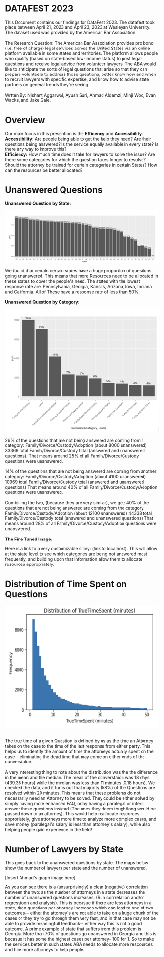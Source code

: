 # DATAFEST 2023

This Document contains our findings for DataFest 2023. The datafest took place between April 21, 2023 and April 23, 2023 at Wesleyan University. The dataset used was provided by the American Bar Association.
<br />
<br />
The Research Question: The American Bar Association provides pro bono (i.e. free of charge) legal services across the
United States via an online platform available in some states and territories. The platform
allows people who qualify (based on state-based low-income status) to post legal questions
and receive legal advice from volunteer lawyers. The ABA would like to anticipate the sorts of
legal questions that arise so that they can prepare volunteers to address those questions,
better know how and when to recruit lawyers with specific expertise, and know how to advise
state partners on general trends they’re seeing.
<br />
<br />
Wrtten By: Nishant Aggarwal, Ayush Suri, Ahmad Alqemzi, Minji Woo, Evan Wacks, and Jake Gale.

# Overview

Our main focus in this presention is the <b>Efficency</b> and <b>Accessibility</b>.
<br />
<b>Accessibility:</b> Are people being able to get the help they need? Are their questions being answered? Is the service equally available in every state? Is there any way to improve this?
<br />
<b>Efficiency:</b> How much time does it take for lawyers to solve the issue? Are there some categories for which the question takes longer to resolve? Should the attorney be trained for certain categories in certain States? How can the resources be better allocated?

# Unanswered Questions

<b>Unanswered Question by State:</b>

![Unaswered Questions By State](unanswered_state.png)

We found that certain certain states have a huge proportion of questions going unanswered. This means that more Resources need to be allocated in these states to cover the people's need. The states with the lowest response rate are: Pennsylvania, Georgia, Kansas, Arizona, Iowa, Indiana and California. All of These have a response rate of less than 50%.
<br />
<br />
<b>Unanswered Question by Category: </b>
<br />

<img src="unanswered_category.png" alt= "Unanswered Questions By Category" width="700" height="400">
<br />
<br />
26% of the questions that are not being answered are coming from 1 category: Family/Divorce/Custody/Adoption (about 8000 unanswered)
33369 total Family/Divorce/Custody total (answered and unanswered questions).
That means around 25% of all Family/Divorce/Custody questions were unanswered.
<br />
<br />
14% of the questions that are not being answered are coming from another category: Family/Divorce/Custody/Adoption (about 4100 unanswered)
10969 total Family/Divorce/Custody total (answered and unanswered questions)
That means around 40% of all Family/Divorce/Custody/Adoption questions were unanswered.
<br />
<br />
Combining the two, (because they are very similar), we get:
40% of the questions that are not being answered are coming from the category: Family/Divorce/Custody/Adoption (about 12100 unanswered)
44338 total Family/Divorce/Custody total (answered and unanswered questions)
That means around 28% of all Family/Divorce/Custody/Adoption questions were unanswered.
<br />
<br />
<b>The Fine Tuned Image:</b>
<br />

Here is a link to a very customizable shiny: (link to localhost). This will allow at the state level to see which categories are being not answered most frequently, and building upon that information allow them to allocate resources appropriately.

# Distribution of Time Spent on Questions

<img src="distribution_case_time.png" alt= "Distribution of True Time" width="700" height="400">
<br />
<br />

The true time of a given Question is defined by us as the time an Attorney takes on the case to the time of the last response from either party. This helps us to identify the amount of time the attorneys actually spent on the case-- eliminating the dead time that may come on either ends of the converstaion.
<br />
<br />
A very interesting thing to note about the distribution was the the difference in the mean and the median. The mean of the converstaion was 18 days (439.38 hours) while the median was less than 11 minutes (0.18 hours). We checked the data, and it turns out that majority (58%) of the Questions are resolved within 20 minutes. This means that these problems do not necessarily need an Attorney to be solved. They could be either solved by simply having more enhanced FAQ, or by having a paralegal or intern answer these questions instead (The ones they deem tough/long would be passed down to an attorney). This would help reallocate rescorces approriately, give attorneys more time to analyze more complex cases, and save money (paralegal's salary is less than attorney's salary), while also helping people gain experience in the field!

# Number of Lawyers by State

This goes back to the unanswered questions by state. The maps below show the number of lawyers per state and the number of unanswered.

[Insert Ahmad's graph image here]
<br />

As you can see there is a (unsurprisingly) a clear (negative) correlation between the two: as the number of attorneys in a state decreases the number of unanswered questions increases. (Run corrrelation and/or regressioon and analysis). This is becasue if there are less attorneys in a state, then questions per attorney increases which can lead to one of two outcomes-- either the attorney's are not able to take on a huge chunk of the cases or they try to go through them very fast, and in that case may not be able to provide meaningfull feedback-- either way this is not a good outcome. A prime example of state that suffers from this problem is Georgia. More than 70% of questions go unanswered in Georgia and this is becasue it has some the highest cases per attorney- 100 for 1. So to make the services better in such states ABA needs to allocate more rescources and hire more attorneys to help people.

